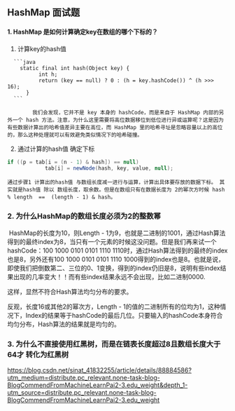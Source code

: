 ## HashMap 面试题

####    1.  HashMap 是如何计算确定key在数组的哪个下标的？

   1.  计算key的hash值

      ```java
        static final int hash(Object key) {
              int h;
              return (key == null) ? 0 : (h = key.hashCode()) ^ (h >>> 16);
          }
      ```

      ​      我们会发现，它并不是 key 本身的 hashCode，而是来自于 HashMap 内部的另外一个 hash 方法。注意，为什么这里需要将高位数据移位到低位进行异或运算呢？这是因为有些数据计算出的哈希值差异主要在高位，而 HashMap 里的哈希寻址是忽略容量以上的高位的，那么这种处理就可以有效避免类似情况下的哈希碰撞。

2.  通过计算的hash值 确定下标

   ```java
   if ((p = tab[i = (n - 1) & hash]) == null)
               tab[i] = newNode(hash, key, value, null);
   ```

    通过步骤1 计算出的hash值 与数组长度减一进行与运算，计算出具体要存放的数据下标。 其实就是hash值 除以 数组长度，取余数。但是在数组只有在数据长度为 2的幂次方时候 hash % length  ==  (length - 1) & hash。

   

   ### 2. 为什么HashMap的数组长度必须为2的整数幂

   ​      HashMap的长度为10，则Length - 1为9，也就是二进制的1001，通过Hash算法得到的最终index为8，当只有一个元素的时候这没问题。但是我们再来试一个hashCode：100 1000 0101 0101 1110 1110时，通过Hash算法得到的最终的index也是8，另外还有100 1000 0101 0101 1110 1000得到的index也是8。也就是说，即使我们把倒数第二、三位的0、1变换，得到的index仍旧是8，说明有些index结果出现的几率变大！！而有些index结果永远不会出现，比如二进制0000.

   这样，显然不符合Hash算法均匀分布的要求。

   反观，长度16或其他2的幂次方，Length - 1的值的二进制所有的位均为1，这种情况下，Index的结果等于hashCode的最后几位。只要输入的hashCode本身符合均匀分布，Hash算法的结果就是均匀的。

   

   

   ### 3. 为什么不直接使用红黑树，而是在链表长度超过8且数组长度大于64才 转化为红黑树

   https://blog.csdn.net/sinat_41832255/article/details/88884586?utm_medium=distribute.pc_relevant.none-task-blog-BlogCommendFromMachineLearnPai2-3.edu_weight&depth_1-utm_source=distribute.pc_relevant.none-task-blog-BlogCommendFromMachineLearnPai2-3.edu_weight

   

   

   

   

   

   

   

   

   

   

   